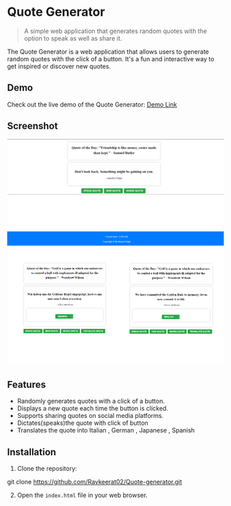 # Quote Generator

> A simple web application that generates random quotes with the option to speak as well as share it.

The Quote Generator is a web application that allows users to generate random quotes with the click of a button. It's a fun and interactive way to get inspired or discover new quotes.


## Demo

  Check out the live demo of the Quote Generator: [Demo Link](https://ravkeerat02.github.io/Quote-generator/)



## Screenshot
![Quote Generator](https://github.com/Ravkeerat02/Quote-generator/blob/master/ss/Updated.png)
![Translated Text](https://github.com/Ravkeerat02/Quote-generator/blob/master/ss/Finish.png)


## Features

- Randomly generates quotes with a click of a button.
- Displays a new quote each time the button is clicked.
- Supports sharing quotes on social media platforms.
- Dictates(speaks)the quote with click of button  
- Translates the quote into Italian , German , Japanese , Spanish


## Installation

1. Clone the repository:

  git clone https://github.com/Ravkeerat02/Quote-generator.git

2. Open the `index.html` file in your web browser.
